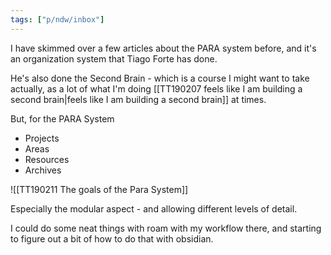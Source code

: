 ```yaml
---
tags: ["p/ndw/inbox"]
---
```

I have skimmed over a few articles about the PARA system before, and it's an organization system that Tiago Forte has done.

He's also done the Second Brain - which is a course I might want to take actually, as a lot of what I'm doing [[TT190207 feels like I am building a second brain|feels like I am building a second brain]] at times.

But, for the PARA System

- Projects
- Areas
- Resources
- Archives

![[TT190211 The goals of the Para System]]

Especially the modular aspect - and allowing different levels of detail.

I could do some neat things with roam with my workflow there, and starting to figure out a bit of how to do that with obsidian. 